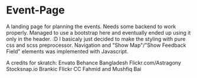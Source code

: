 # Event-Page
A landing page for planning the events. Needs some backend to work properly. Managed to use a bootstrap here and eventually ended up using it only in the header. :D I basicaly just decided to make the styling with pure css and scss preprocessor. Navigation and "Show Map"/"Show Feedback Field" elements was implemented with Javascript.

A credits for skratch:
Envato
Behance Bangladesh
Flickr.com/Astragony
Stocksnap.io
Brankic
Flickr CC
Fahmid and Mushfiq Bai
